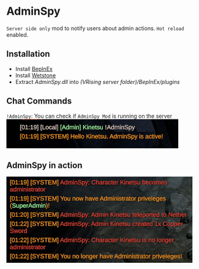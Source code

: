 # AdminSpy
`Server side only` mod to notify users about admin actions.
`Hot reload` enabled.

## Installation
* Install [BepInEx](https://v-rising.thunderstore.io/package/BepInEx/BepInExPack_V_Rising/)
* Install [Wetstone](https://v-rising.thunderstore.io/package/molenzwiebel/Wetstone/)
* Extract _AdminSpy.dll_ into _(VRising server folder)/BepInEx/plugins_

## Chat Commands
`!AdminSpy`: You can check if `AdminSpy Mod` is running on the server
![alt text](https://github.com/KinetsuDEV/VRisingAdminSpy/blob/main/Thunderstore/admin-spy-command.png?raw=true)

## AdminSpy in action
![alt text](https://github.com/KinetsuDEV/VRisingAdminSpy/blob/main/Thunderstore/admin-spy-logs.png?raw=true)